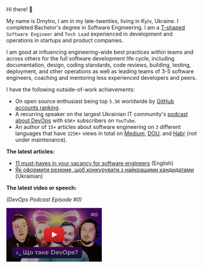 Hi there! 👋

My name is Dmytro, I am in my late-twenties, living in Kyiv, Ukraine. I completed Bachelor's degree in Software 
Engineering. I am a [T-shaped](https://en.wikipedia.org/wiki/T-shaped_skills) `Software Engineer` and `Tech Lead` 
experienced in development and operations in startups and product companies.

I am good at influencing engineering-wide best practices within teams and across others for the full software 
development life cycle, including documentation, design, coding standards, code reviews, building, testing, deployment, 
and other operations as well as leading teams of 3-5 software engineers, coaching and mentoring less experienced 
developers and peers.

I have the following outside-of-work achievements:

* On open source enthusiast being top `5.5K` worldwide by 
  [GitHub accounts ranking](http://159.100.250.9/users/search?login=dmytrostriletskyi). 
* A recurring speaker on the largest Ukrainian IT community's 
  [podcast about DevOps](https://www.youtube.com/playlist?list=PLwj_3ikgO3CLZM1Jm_n5gw2CcoKMaKgD5) 
  with `65K+` subscribers on `YouTube`. 
* An author of `15+` articles about software engineering on `3` different languages that have `325K+` views in total on 
  [Medium](https://dmytrostriletskyi.medium.com), [DOU](https://dou.ua/users/dmytrostriletskyi/articles), and 
  [Habr](https://habr.com/ru/users/dmytrostriletskyi/posts) (not under maintenance).

**The latest articles:**

* [11 must-haves in your vacancy for software engineers](https://dmytrostriletskyi.medium.com/11-must-haves-in-your-vacancy-for-software-engineers-b9396ef24f49) (English)
* [Як оформити резюме, щоб конкурувати з найкращими кандидатами](https://dou.ua/lenta/columns/perfect-resume-for-developer) (Ukrainian)

**The latest video or speech:**

*(DevOps Podcast Episode #0)*

<a href="https://www.youtube.com/watch?v=pocI7wSNFVI&list=PLwj_3ikgO3CLZM1Jm_n5gw2CcoKMaKgD5">
  <img src="latest_speech_video_screenshoot.png" align="left" width="50%">
</a>
